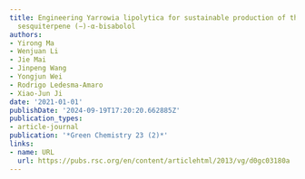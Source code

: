 ```yaml
---
title: Engineering Yarrowia lipolytica for sustainable production of the chamomile
  sesquiterpene (−)-α-bisabolol
authors:
- Yirong Ma
- Wenjuan Li
- Jie Mai
- Jinpeng Wang
- Yongjun Wei
- Rodrigo Ledesma-Amaro
- Xiao-Jun Ji
date: '2021-01-01'
publishDate: '2024-09-19T17:20:20.662885Z'
publication_types:
- article-journal
publication: '*Green Chemistry 23 (2)*'
links:
- name: URL
  url: https://pubs.rsc.org/en/content/articlehtml/2013/vg/d0gc03180a
---
```

